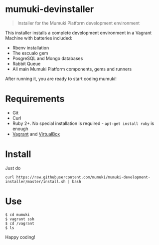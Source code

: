 # mumuki-devinstaller
> Installer for the Mumuki Platform development environment

This installer installs a complete development environment in a Vagrant Machine with batteries included:

* Rbenv installation
* The escualo gem
* PosgreSQL and Mongo databases
* Rabbit Queue
* All main Mumuki Platform components, gems and runners

After running it, you are ready to start coding mumuki!

# Requirements

* Git
* Curl
* Ruby 2+. No special installation is required - `apt-get install ruby` is enough
* [Vagrant](https://www.vagrantup.com/downloads.html) and [VirtualBox](https://www.virtualbox.org/wiki/Downloads)

# Install

Just do

```
curl https://raw.githubusercontent.com/mumuki/mumuki-development-installer/master/install.sh | bash
```

# Use

```
$ cd mumuki
$ vagrant ssh
$ cd /vagrant
$ ls
```

Happy coding!

